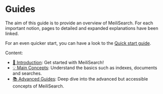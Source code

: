 # Guides

The aim of this guide is to provide an overview of MeiliSearch. For each important notion, pages to detailed and expanded explanations have been linked.

For an even quicker start, you can have a look to the [Quick start guide](/tutorials/howtos/quickstart).

Content:
- [🚀 Introduction](/guides/introduction/): Get started with MeiliSearch!
- [💡 Main Concepts](/guides/main_concepts/): Understand the basics such as indexes, documents and searches.
- [📚 Advanced Guides](/guides/advanced_guides/): Deep dive into the advanced but accessible concepts of MeiliSearch.
